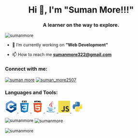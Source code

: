 <h1 align="center">Hi 👋, I'm "Suman More!!!"</h1>
<h3 align="center">A learner on the way to explore.</h3>

<p align="left"> <img src="https://komarev.com/ghpvc/?username=sumanmore&label=Profile%20views&color=0e75b6&style=flat" alt="sumanmore" /> </p>

- 🔭 I’m currently working on **"Web Development"**

- 📫 How to reach me **sumanmore322@gmail.com**

<h3 align="left">Connect with me:</h3>
<p align="left">
<a href="https://linkedin.com/in/suman more" target="blank"><img align="center" src="https://cdn.jsdelivr.net/npm/simple-icons@3.0.1/icons/linkedin.svg" alt="suman more" height="30" width="40" /></a>
<a href="https://instagram.com/suman_more2507" target="blank"><img align="center" src="https://cdn.jsdelivr.net/npm/simple-icons@3.0.1/icons/instagram.svg" alt="suman_more2507" height="30" width="40" /></a>
</p>

<h3 align="left">Languages and Tools:</h3>
<p align="left"> <a href="https://www.w3schools.com/cpp/" target="_blank"> <img src="https://raw.githubusercontent.com/devicons/devicon/master/icons/cplusplus/cplusplus-original.svg" alt="cplusplus" width="40" height="40"/> </a> <a href="https://www.w3schools.com/css/" target="_blank"> <img src="https://raw.githubusercontent.com/devicons/devicon/master/icons/css3/css3-original-wordmark.svg" alt="css3" width="40" height="40"/> </a> <a href="https://www.w3.org/html/" target="_blank"> <img src="https://raw.githubusercontent.com/devicons/devicon/master/icons/html5/html5-original-wordmark.svg" alt="html5" width="40" height="40"/> </a> <a href="https://www.java.com" target="_blank"> <img src="https://raw.githubusercontent.com/devicons/devicon/master/icons/java/java-original.svg" alt="java" width="40" height="40"/> </a> <a href="https://developer.mozilla.org/en-US/docs/Web/JavaScript" target="_blank"> <img src="https://raw.githubusercontent.com/devicons/devicon/master/icons/javascript/javascript-original.svg" alt="javascript" width="40" height="40"/> </a> <a href="https://www.python.org" target="_blank"> <img src="https://raw.githubusercontent.com/devicons/devicon/master/icons/python/python-original.svg" alt="python" width="40" height="40"/> </a> </p>

<p><img align="left" src="https://github-readme-stats.vercel.app/api/top-langs?username=sumanmore&show_icons=true&locale=en&layout=compact" alt="sumanmore" /></p>

<p>&nbsp;<img align="center" src="https://github-readme-stats.vercel.app/api?username=sumanmore&show_icons=true&locale=en" alt="sumanmore" /></p>

<p><img align="center" src="https://github-readme-streak-stats.herokuapp.com/?user=sumanmore&" alt="sumanmore" /></p>
